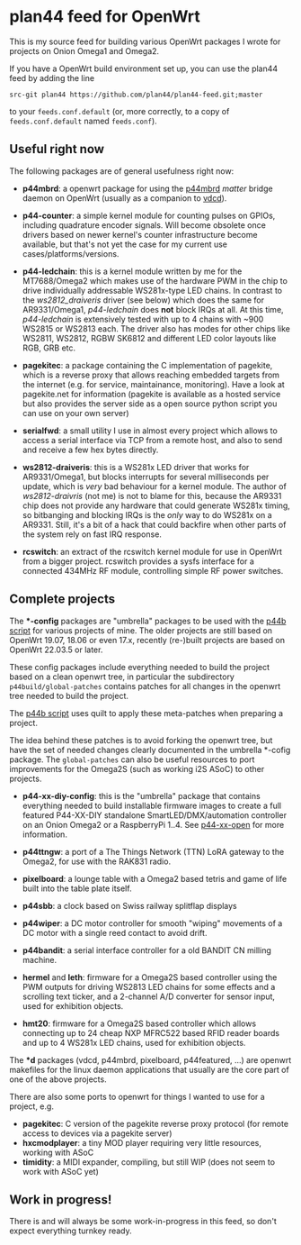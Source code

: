 # plan44 feed for OpenWrt

This is my source feed for building various OpenWrt packages I wrote for projects on Onion Omega1 and Omega2.

If you have a OpenWrt build environment set up, you can use the plan44 feed by adding the line

    src-git plan44 https://github.com/plan44/plan44-feed.git;master

to your `feeds.conf.default` (or, more correctly, to a copy of `feeds.conf.default` named `feeds.conf`).

## Useful right now

The following packages are of general usefulness right now:

- **p44mbrd**: a openwrt package for using the [p44mbrd](https://github.com/plan44/p44mbrd) *matter* bridge daemon on OpenWrt (usually as a companion to [vdcd](https://github.com/plan44/vdcd)).

- **p44-counter**: a simple kernel module for counting pulses on GPIOs, including quadrature encoder signals. Will become obsolete once drivers based on newer kernel's counter infrastructure become available, but that's not yet the case for my current use cases/platforms/versions.

- **p44-ledchain**: this is a kernel module written by me for the MT7688/Omega2 which makes use of the hardware PWM in the chip to drive individually addressable WS281x-type LED chains. In contrast to the *ws2812_draiveris* driver (see below) which does the same for AR9331/Omega1, *p44-ledchain* does **not** block IRQs at all. At this time, *p44-ledchain* is extensively tested with up to 4 chains with ~900 WS2815 or WS2813 each. The driver also has modes for other chips like WS2811, WS2812, RGBW SK6812 and different LED color layouts like RGB, GRB etc.

- **pagekitec**: a package containing the C implementation of pagekite, which is a reverse proxy that allows reaching embedded targets from the internet (e.g. for service, maintainance, monitoring). Have a look at pagekite.net for information (pagekite is available as a hosted service but also provides the server side as a open source python script you can use on your own server)

- **serialfwd**: a small utility I use in almost every project which allows to access a serial interface via TCP from a remote host, and also to send and receive a few hex bytes directly.

- **ws2812-draiveris**: this is a WS281x LED driver that works for AR9331/Omega1, but blocks interrupts for several milliseconds per update, which is *very* bad behaviour for a kernel module. The author of *ws2812-draivris* (not me) is not to blame for this, because the AR9331 chip does not provide any hardware that could generate WS281x timing, so bitbanging and blocking IRQs is the *only* way to do WS281x on a AR9331. Still, it's a bit of a hack that could backfire when other parts of the system rely on fast IRQ response.

- **rcswitch**: an extract of the rcswitch kernel module for use in OpenWrt from a bigger project. rcswitch provides a sysfs interface for a connected 434MHz RF module, controlling simple RF power switches.

## Complete projects

The **\*-config** packages are "umbrella" packages to be used with the [p44b script](https://github.com/plan44/p44build) for various projects of mine. The older projects are still based on OpenWrt 19.07, 18.06 or even 17.x, recently (re-)built projects are based on OpenWrt 22.03.5 or later.

These config packages include everything needed to build the project based on a clean openwrt tree, in particular the subdirectory `p44build/global-patches` contains patches for all changes in the openwrt tree needed to build the project.

The [p44b script](https://github.com/plan44/p44build) uses quilt to apply these meta-patches when preparing a project.

The idea behind these patches is to avoid forking the openwrt tree, but have the set of needed changes clearly documented in the umbrella *-cofig package.
The `global-patches` can also be useful resources to port improvements for the Omega2S (such as working i2S ASoC) to other projects.

- **p44-xx-diy-config**: this is the "umbrella" package that contains everything needed to build installable firmware images to create a full featured P44-XX-DIY standalone SmartLED/DMX/automation controller on an Onion Omega2 or a RaspberryPi 1..4. See [p44-xx-open](https://github.com/plan44/p44-xx-open) for more information.

- **p44ttngw**: a port of a The Things Network (TTN) LoRA gateway to the Omega2, for use with the RAK831 radio.
- **pixelboard**: a lounge table with a Omega2 based tetris and game of life built into the table plate itself.
- **p44sbb**: a clock based on Swiss railway splitflap displays
- **p44wiper**: a DC motor controller for smooth "wiping" movements of a DC motor with a single reed contact to avoid drift.
- **p44bandit**: a serial interface controller for a old BANDIT CN milling machine.
- **hermel** and **leth**: firmware for a Omega2S based controller using the PWM outputs for driving WS2813 LED chains for some effects and a scrolling text ticker, and a 2-channel A/D converter for sensor input, used for exhibition objects.
- **hmt20**: firmware for a Omega2S based controller which allows connecting up to 24 cheap NXP MFRC522 based RFID reader boards and up to 4 WS281x LED chains, used for exhibition objects.

The **\*d** packages (vdcd, p44mbrd, pixelboard, p44featured, ...) are openwrt makefiles for the linux daemon applications that usually are the core part of one of the above projects.

There are also some ports to openwrt for things I wanted to use for a project, e.g.

- **pagekitec**: C version of the pagekite reverse proxy protocol (for remote access to devices via a pagekite server)
- **hxcmodplayer**: a tiny MOD player requiring very little resources, working with ASoC
- **timidity**: a MIDI expander, compiling, but still WIP (does not seem to work with ASoC yet)


## Work in progress!

There is and will always be some work-in-progress in this feed, so don't expect everything turnkey ready.
